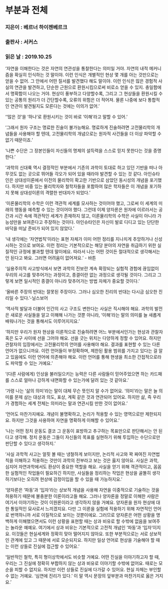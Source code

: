 # 부분과 전체
### 지은이 : 베르너 하이젠베르크
### 출판사 : 서커스
### 읽은 날 : 2019.10.25

‘자연을 이해한다는 것은 자연의 연관성을 통찰한다는 의미일 거야. 자연의 내적 메커니즘을 확실히 인식하는 것 말이야. 이런 인식은 개별적인 현상 몇 개를 아는 것만으로는 얻을 수 없어. 그 안에서 어떤 질서를 발견했다 해도 말이야. 이런 인식은 많은 경험적 사실의 연관을 발견하고, 단순한 근원으로 환원시킴으로써 비로소 얻을 수 있지. 충일함에서 명확함이 나오는 거야. 현상이 풍부하고 다양할수록, 그리고 그 현상들을 환원시킬 수 있는 공통의 원리가 더 간단할수록, 오류의 위험은 더 적어져. 물론 나중에 보다 통합적인 연관이 발견될지도 모른다는 것에는 이의가 없어.’

‘’많은 것’을 ‘하나’로 환원시키는 것이 바로 ‘이해’라고 말할 수 있어.’

‘그래서 원자 구조는 명료한 진술이 불가능해요. 명료하게 진술하려면 고전물리학의 개념들을 사용해야 할 텐데, 고전물리학의 개념으로는 원자적 사건들을 더 이상 파악할 수 없기 때문이죠.’

‘나쁜 수단은 그 장본인들이 자신들의 명제의 설득력을 스스로 믿지 못한다는 것을 증명한다.’

‘과학의 신대륙 역시 결정적인 부분에서 기존의 과학이 토대로 하고 있던 기반을 떠나 아무것도 없는 곳으로 뛰어들 각오가 되어 있을 때라야 발견할 수 있는 것 같다. 아인슈타인은 상대성이론에서 이전의 물리학이 확고한 기반으로 삼았던 동시성의 개념을 포기했다. 하지만 비중 있는 물리학자와 철학자들을 포함하여 많은 학자들은 이 개념을 포기하지 못해 상대성이론의 격렬한 반대자가 되었다.’

‘이론물리학의 수학은 이런 객관적 세계를 모사하는 것이어야 했고, 그로써 이 세계의 미래의 행동을 예측할 수 있는 것이어야 했다. 그런데 이제 양자론은 원자에 이르러서는 공간과 시간 속에 객관적인 세계가 존재하지 않고, 이론물리학의 수학은 사실이 아니라 가능성만을 보여준다고 주장하는 것이다. 아인슈타인은 자신이 발로 디디고 있는 단단한 바닥을 떠날 준비가 되어 있지 않았다.’

‘내 생각에는 ‘자연법칙’이라는 표현 자체가 이미 어떤 정리를 지나치게 추앙하거나 신성시하는 것으로 보여요. 이런 정리는 기본적으로는 해당 분야의 자연을 취급하기 위한 실질적인 규정에 불과할 텐데 말이에요. 따라서 나는 어떤 것이든 절대적으로 생각해서는 안 된다고 봐요. 그러면 어려움이 없어져요.’ - 바튼

‘실용주의적 사고방식에서 보면 과학의 진보란 계속 확장되는 실험적 경험에 끊임없이 우리의 사고를 맞추어가는 과정이고, 종결이란 없는 과정으로 생각될 것이다. 그리고 그렇게 보면 일시적인 종결이 아니라 맞추어가는 방법 자체가 중요할 것이다.’

‘올바른 주장의 반대는 잘못된 주장이다. 그러나 심오한 진리의 반대는 다시금 심오한 진리일 수 있다.’-닐스보어

‘역사적 발달과 더불어 인간의 사고 구조도 변한다는 사실은 직시해야 해요. 과학의 발전은 새로운 사실들을 알고 이해해 나가는 것뿐 아니라, ‘이해’라는 말의 의미를 늘 새롭게 배워나가는 것을 통해서도 이루어지지요.’

‘하지만 우리가 원자 현상을 이론적으로 진술하려면 어느 부분에서인가는 현상과 관찰자 혹은 도구 사이에 선을 그어야 해요. 선을 긋는 위치는 다양하게 정할 수 있어요. 하지만 관찰자의 입장에서는 고전물리학의 언어를 사용해야 해요. 결과를 표현할 수 있는 다른 언어가 없으니까요. 이런 언어들이 부정확하며, 제한된 활용 범위를 가지고 있다는 걸 알고 있음에도 이런 언어에 의존해야 해요. 이런 언어를 통해 현생을 최소한 간접적으로라도 파악할 수 있는 거예요.’

‘(다른 사람에게) 인상을 불러일으키는 능력은 다른 사람들이 믿어주었으면 하는 카드패를 스스로 얼마나 강하게 내면화할 수 있는가에 달려 있는 것 같아요.’

‘가령 나는 ‘삶의 의미’라는 말이 대체 무슨 뜻인지 알 수가 없어요. ‘의미’라는 말은 늘 의미를 문제 삼는 대상과 의도, 표상, 계획 같은 것과 연관되어 있어요. 하지만 삶, 즉 우리가 경험하는 세계 전체는 의미라는 말과 연관시킬 만한 것이 없어요.’

‘언어도 마찬가지예요. 개념이 불명확하고, 논리가 적용할 수 있는 영역으로만 제한되지요. 하지만 그것을 사용하여 자연을 명확하게 이해할 수 있어요.’

‘나는 어떤 정치 운동도 결코 그 운동이 표방하고 추구하는 목표만으로 판단해서는 안 된다고 생각해. 정치 운동은 그들이 자신들의 목표를 실현하기 위해 투입하는 수단으로만 판단할 수 있다고 생각하지.’

‘사실 과학적 사고는 얼핏 볼 때는 냉철하게 보이지만, 논리적 사고와 꽉 짜여진 자연법칙을 이해하고 적용하는 것만이 과학의 전부라고 보는 것은 옳지 않아요. 사실은 과학, 심지어 자연과학에서도 환상이 중요한 역할을 해요. 사실을 얻기 위해 객관적이고, 꼼꼼한 실험적인 작업들이 필요하긴 하지만, 사실들을 정리하는 작업은 현상을 골똘히 생각하기보다는 오히려 현상에 감정이입을 할 수 있을 때 가능하지요.’

‘양자론은 ‘파동’과 ‘입자’라는 상보적 개념을 사용해 자연을 이중적으로 기술하는 것을 허용하기 때문에 불충분한 이론이라고들 해요. 그러나 양자론을 정말로 이해한 사람은 여기서 이야기하는 것이 이원론이라고 생각하지 않을 거예요. 양자론을 원자 현상에 대한 통일적인 묘사로서 느끼겠지요. 다만 그 이론을 실험에 적용하기 위해 자연적인 언어로 번역하니까 서로 이질적으로 보이는 것뿐이에요. 그러므로 양자론은 어떤 상황을 명백하게 이해했으면서도 이런 상황을 표현할 때는 상과 비유로 할 수밖에 없음을 보여주는 놀라운 예예요. 여기에서 상과 비유는 기본적으로 고전적 개념인 ‘파동’과 ‘입자’이지요. 이것들은 현실세계와 정확히 맞아 떨어지지 않아요. 또한 부분적으로는 서로 상보적인 관계에 있고 그 때문에 서로 모순되지요. 하지만 일상 언어로 현상을 기술해야 할 때는 이런 상들로 진실에 접근할 수 있어요.’

‘일반적인 철학, 특히 형이상학에서도 비슷할 거예요. 어떤 진실을 이야기하고자 할 때, 우리는 그 진실에 정확히 부합하지 않는 상과 비유로 이야기할 수밖에 없어요. 때로는 모순을 피할 수 없지요. 하지만 이런 상들로 진실에 다가갈 수 있어요. 현실 자체는 부인할 수 없는 거예요. ‘심연에 진리가 있다.’ 이 말 역시 문장의 앞부분과 마찬가지로 옳은 거지요.’